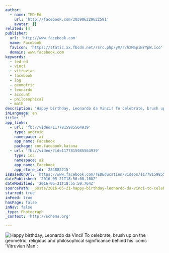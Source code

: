 ```yaml
---
author:
  - name: TED-Ed
    url: 'http://facebook.com/203906229622591'
    avatar: {}
related: []
publisher:
  url: 'http://www.facebook.com'
  name: Facebook
  favicon: 'https://static.xx.fbcdn.net/rsrc.php/yV/r/hzMapiNYYpW.ico'
  domain: www.facebook.com
keywords:
  - ted-ed
  - vinci
  - vitruvian
  - facebook
  - log
  - geometric
  - leonardo
  - account
  - philosophical
  - math
description: "Happy birthday, Leonardo da Vinci! To celebrate, brush up on the geometric, religious and philosophical significance behind his iconic 'Vitruvian Man':"
inLanguage: en
title: ''
app_links:
  - url: 'fb://video/1177815985564939'
    type: android
    namespace: ai
    app_name: Facebook
    package: com.facebook.katana
  - url: 'fb://video/?id=1177815985564939'
    type: ios
    namespace: ai
    app_name: Facebook
    app_store_id: '284882215'
isBasedOnUrl: 'https://www.facebook.com/TEDEducation/videos/1177815985564939/?pnref=story'
datePublished: '2016-05-21T18:56:00.100Z'
dateModified: '2016-05-21T18:55:59.764Z'
sourcePath: _posts/2016-05-21-happy-birthday-leonardo-da-vinci-to-celebrate-brush-up-on.md
starred: true
inFeed: true
hasPage: false
inNav: false
_type: Photograph
_context: 'http://schema.org'

---
```

![Happy birthday, Leonardo da Vinci! To celebrate, brush up on the geometric, religious and philosophical significance behind his iconic 'Vitruvian Man':](https://scontent.xx.fbcdn.net/v/t15.0-10/p128x128/12323522_1177822612230943_1430708580_n.jpg?oh=3c7a19fbad2d67fedf4da153a394575f&oe=57CADCD4)